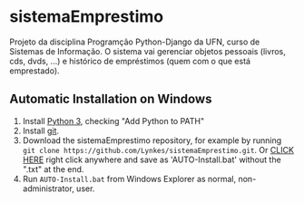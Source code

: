 # sistemaEmprestimo
Projeto da disciplina Programção Python-Django da UFN, curso de Sistemas de Informação. O sistema vai gerenciar objetos pessoais (livros, cds, dvds, ...) e histórico de empréstimos (quem com o que está emprestado).

## Automatic Installation on Windows
1. Install [Python 3](https://www.python.org/downloads/windows/), checking "Add Python to PATH"
2. Install [git](https://git-scm.com/download/win).
3. Download the sistemaEmprestimo repository, for example by running `git clone https://github.com/Lynkes/sistemaEmprestimo.git`.
  Or [CLICK HERE](https://raw.githubusercontent.com/Lynkes/sistemaEmprestimo/master/AUTO-Install.bat) 
  right click anywhere and save as 'AUTO-Install.bat' without the ".txt" at the end.
6. Run `AUTO-Install.bat` from Windows Explorer as normal, non-administrator, user.
